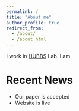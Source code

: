 ```yaml
---
permalink: /
title: "About me"
author_profile: true
redirect_from: 
  - /about/
  - /about.html
---
```


I work in [HUBBS](https://hubbs.engr.tamu.edu/) Lab. I am

Recent News
======
* Our paper is accepted
* Website is live
